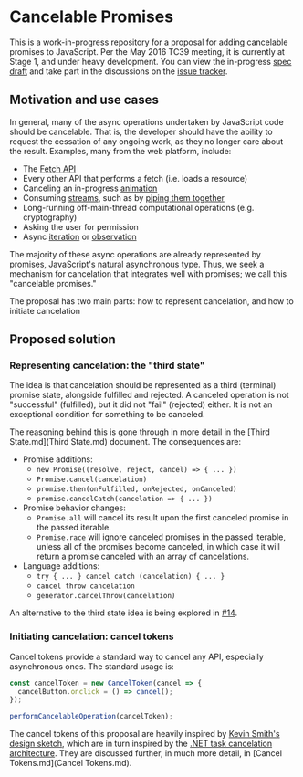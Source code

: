 # Cancelable Promises

This is a work-in-progress repository for a proposal for adding cancelable promises to JavaScript. Per the May 2016 TC39 meeting, it is currently at Stage 1, and under heavy development. You can view the in-progress [spec draft](https://domenic.github.io/cancelable-promise/) and take part in the discussions on the [issue tracker](https://github.com/domenic/cancelable-promise/issues).

## Motivation and use cases

In general, many of the async operations undertaken by JavaScript code should be cancelable. That is, the developer should have the ability to request the cessation of any ongoing work, as they no longer care about the result. Examples, many from the web platform, include:

- The [Fetch API](https://fetch.spec.whatwg.org/#fetch-api)
- Every other API that performs a fetch (i.e. loads a resource)
- Canceling an in-progress [animation](https://w3c.github.io/web-animations/)
- Consuming [streams](https://streams.spec.whatwg.org/), such as by [piping them together](https://streams.spec.whatwg.org/#pipe-chains)
- Long-running off-main-thread computational operations (e.g. cryptography)
- Asking the user for permission
- Async [iteration](https://github.com/tc39/proposal-async-iteration) or [observation](https://github.com/zenparsing/es-observable)

The majority of these async operations are already represented by promises, JavaScript's natural asynchronous type. Thus, we seek a mechanism for cancelation that integrates well with promises; we call this "cancelable promises."

The proposal has two main parts: how to represent cancelation, and how to initiate cancelation

## Proposed solution

### Representing cancelation: the "third state"

The idea is that cancelation should be represented as a third (terminal) promise state, alongside fulfilled and rejected. A canceled operation is not "successful" (fulfilled), but it did not "fail" (rejected) either. It is not an exceptional condition for something to be canceled.

The reasoning behind this is gone through in more detail in the [Third State.md](Third State.md) document. The consequences are:

- Promise additions:
  - `new Promise((resolve, reject, cancel) => { ... })`
  - `Promise.cancel(cancelation)`
  - `promise.then(onFulfilled, onRejected, onCanceled)`
  - `promise.cancelCatch(cancelation => { ... })`
- Promise behavior changes:
  - `Promise.all` will cancel its result upon the first canceled promise in the passed iterable.
  - `Promise.race` will ignore canceled promises in the passed iterable, unless all of the promises become canceled, in which case it will return a promise canceled with an array of cancelations.
- Language additions:
  - `try { ... } cancel catch (cancelation) { ... }`
  - `cancel throw cancelation`
  - `generator.cancelThrow(cancelation)`

An alternative to the third state idea is being explored in [#14](https://github.com/domenic/cancelable-promise/issues/14).

### Initiating cancelation: cancel tokens

Cancel tokens provide a standard way to cancel any API, especially asynchronous ones. The standard usage is:

```js
const cancelToken = new CancelToken(cancel => {
  cancelButton.onclick = () => cancel();
});

performCancelableOperation(cancelToken);
```

The cancel tokens of this proposal are heavily inspired by [Kevin Smith's design sketch](https://github.com/zenparsing/es-cancel-token), which are in turn inspired by the [.NET task cancelation architecture](https://msdn.microsoft.com/en-us/library/dd997396.aspx). They are discussed further, in much more detail, in [Cancel Tokens.md](Cancel Tokens.md).
